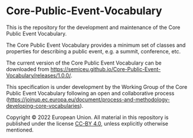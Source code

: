 # Core-Public-Event-Vocabulary

This is the repository for the development and maintenance of the Core Public Event Vocabulary. 

The Core Public Event Vocabulary provides a minimum set of classes and properties for describing a public event, e.g. a summit, conference, etc. 

The current version of the Core Public Event Vocabulary can be downloaded from https://semiceu.github.io/Core-Public-Event-Vocabulary/releases/1.0.0/.

This specification is under development by the Working Group of the Core Public Event Vocabulary following an open and collaborative process (https://joinup.ec.europa.eu/document/process-and-methodology-developing-core-vocabularies). 

Copyright © 2022 European Union. All material in this repository is published under the license [CC-BY 4.0](https://creativecommons.org/licenses/by/4.0/), unless explicitly otherwise mentioned.
